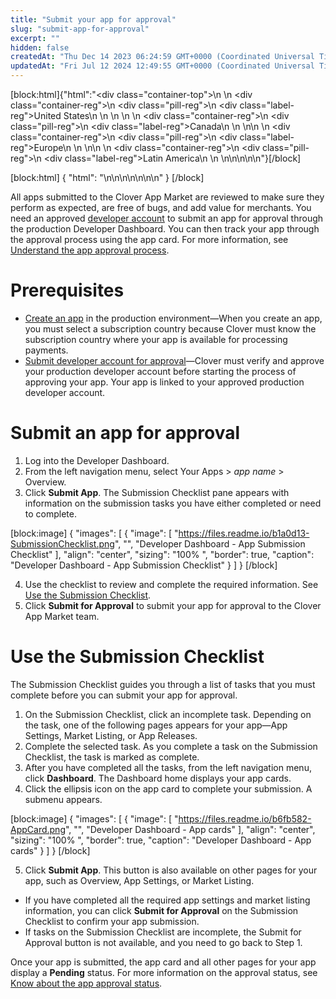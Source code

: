 ```yaml
---
title: "Submit your app for approval"
slug: "submit-app-for-approval"
excerpt: ""
hidden: false
createdAt: "Thu Dec 14 2023 06:24:59 GMT+0000 (Coordinated Universal Time)"
updatedAt: "Fri Jul 12 2024 12:49:55 GMT+0000 (Coordinated Universal Time)"
---
```

<meta name=" description" content= "The approval process is mandatory for all apps before they are published to the Clover App Market and ensures that the apps perform as expected and add value for merchants. Learn how to submit apps for approval.">

[block:html]{"html":"<div class=\"container-top\">\n  <!--United States-->\n  <div class=\"container-reg\">\n    <div class=\"pill-reg\">\n      <div class=\"label-reg\">United States</div>\n    </div>\n  </div>\n  \n  <!--Canada-->\n  <div class=\"container-reg\">\n    <div class=\"pill-reg\">\n      <div class=\"label-reg\">Canada</div>\n    </div>\n  </div>\n\n  <!--Europe-->\n  <div class=\"container-reg\">\n    <div class=\"pill-reg\">\n      <div class=\"label-reg\">Europe</div>\n    </div>\n  </div>\n\n  <!--Latin America-->\n  <div class=\"container-reg\">\n    <div class=\"pill-reg\">\n      <div class=\"label-reg\">Latin America</div>\n    </div>\n  </div>\n</div>\n\n\n<!--Css-->\n<style>\n.container-top {\n  top: -15px;\n  position: relative;\n  margin-bottom: -5px;\n}\n\n.container-reg {\n  align-items: center;\n  min-width: auto; \n  width: fit-content;\n  text-align: left;\n  overflow: auto;\n  display: inline-block; \n}\n\n/*Pill format REG*/\n.pill-reg {\n  background: #44BB44;\n  border: .5px solid #44BB44;\n  margin-left: 5px;\n  overflow: auto;\n  display: flex; \n  justify-content: center; \n  align-items: center; \n  border-radius: 10px;\n  height: 1.8rem;\n  margin-top: 10px;\n  margin-bottom: 1.5px; \n  padding: 0 10px; \n}\n\n/*Text FORMAT inside REG pills */\n.pill-reg .label-reg, \n.pill-reg__addon .label-reg \n{\n  font-style: normal;\n  font-weight: normal;\n  font-size: 12px;\n  color: #fff;\n  vertical-align: middle;\n  margin: 0;\n  padding: 0 5px;\n}\n</style>"}[/block]

[block:html]
{
  "html": "\n<!--Checked on July 14, 2023 with Kevin Rosales that this document is correct and up-to-date\n Note to writers -archive suffix is wrongly placed in the page slug and should be removed during migration.-->\n\n<!--JIRA DS-3008; Region pill icon added to topic on 2.27.2023-->\n\n<!--JIRA DS-5125; Created this topic after splitting information on tasks from the original Understand the app approval process topic.-->\n<!--Lucidchart https://lucid.app/lucidchart/affe7e74-68a7-4a64-bdfb-0321d7d67a57/edit?viewport_loc=-684%2C-209%2C2804%2C1188%2C0_0&invitationId=inv_89171db6-d03b-444d-bd71-4a5b8d597e22-->\n"
}
[/block]


All apps submitted to the Clover App Market are reviewed to make sure they perform as expected, are free of bugs, and add value for merchants. You need an approved [developer account](doc:developer-accounts) to submit an app for approval through the production Developer Dashboard. You can then track your app through the approval process using the app card. For more information, see [Understand the app approval process](https://docs.clover.com/docs/developer-app-approval-archive).

# Prerequisites

- [Create an app](https://docs.clover.com/docs/creating-an-app) in the production environment—When you create an app, you must select a subscription country because Clover must know the subscription country where your app is available for processing payments.
- [Submit developer account for approval](https://docs.clover.com/docs/developer-account-approval)—Clover must verify and approve your production developer account before starting the process of approving your app. Your app is linked to your approved production developer account.

# Submit an app for approval

1. Log into the Developer Dashboard.
2. From the left navigation menu, select Your Apps > _app name_ > Overview. 
3. Click **Submit App**. The Submission Checklist pane appears with information on the submission tasks you have either completed or need to complete.

[block:image]
{
  "images": [
    {
      "image": [
        "https://files.readme.io/b1a0d13-SubmissionChecklist.png",
        "",
        "Developer Dashboard - App Submission Checklist"
      ],
      "align": "center",
      "sizing": "100% ",
      "border": true,
      "caption": "Developer Dashboard - App Submission Checklist"
    }
  ]
}
[/block]


4. Use the checklist to review and complete the required information. See [Use the Submission Checklist](https://docs.clover.com/docs/submit-app-for-approval#use-the-submission-checklist).
5. Click **Submit for Approval** to submit your app for approval to the Clover App Market team.

# Use the Submission Checklist

The Submission Checklist guides you through a list of tasks that you must complete before you can submit your app for approval.

1. On the Submission Checklist, click an incomplete task. Depending on the task, one of the following pages appears for your app—App Settings, Market Listing, or App Releases.
2. Complete the selected task. As you complete a task on the Submission Checklist, the task is marked as complete.
3. After you have completed all the tasks, from the left navigation menu, click **Dashboard**. The Dashboard home displays your app cards.
4. Click the ellipsis icon on the app card to complete your submission. A submenu appears.

[block:image]
{
  "images": [
    {
      "image": [
        "https://files.readme.io/b6fb582-AppCard.png",
        "",
        "Developer Dashboard - App cards"
      ],
      "align": "center",
      "sizing": "100% ",
      "border": true,
      "caption": "Developer Dashboard - App cards"
    }
  ]
}
[/block]


5. Click **Submit App**. This button is also available on other pages for your app, such as Overview, App Settings, or Market Listing.

- If you have completed all the required app settings and market listing information, you can click **Submit for Approval** on the Submission Checklist to confirm your app submission.
- If tasks on the Submission Checklist are incomplete, the Submit for Approval button is not available, and you need to go back to Step 1. 

Once your app is submitted, the app card and all other pages for your app display a **Pending** status. For more information on the approval status, see [Know about the app approval status](https://docs.clover.com/docs/developer-app-approval-archive#know-about-the-app-approval-status).
